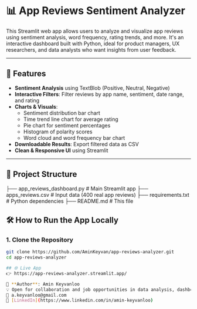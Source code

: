 # 📊 App Reviews Sentiment Analyzer

This Streamlit web app allows users to analyze and visualize app reviews using sentiment analysis, word frequency, rating trends, and more. It's an interactive dashboard built with Python, ideal for product managers, UX researchers, and data analysts who want insights from user feedback.


---

## 🚀 Features

- **Sentiment Analysis** using TextBlob (Positive, Neutral, Negative)
- **Interactive Filters**: Filter reviews by app name, sentiment, date range, and rating
- **Charts & Visuals**:
  - Sentiment distribution bar chart
  - Time trend line chart for average rating
  - Pie chart for sentiment percentages
  - Histogram of polarity scores
  - Word cloud and word frequency bar chart
- **Downloadable Results**: Export filtered data as CSV
- **Clean & Responsive UI** using Streamlit

---
## 📁 Project Structure
├── app_reviews_dashboard.py # Main Streamlit app
├── apps_reviews.csv # Input data (400 real app reviews)
├── requirements.txt # Python dependencies
├── README.md # This file

## 🛠 How to Run the App Locally

### 1. Clone the Repository

```bash
git clone https://github.com/AminKeyvan/app-reviews-analyzer.git
cd app-reviews-analyzer

## 🌐 Live App
👉 https://app-reviews-analyzer.streamlit.app/

👤 **Author**: Amin Keyvanloo
💡 Open for collaboration and job opportunities in data analysis, dashboard design, and cultural heritage tech.
📧 a.keyvanloo@gmail.com 
🔗 [LinkedIn](https://www.linkedin.com/in/amin-keyvanloo)

